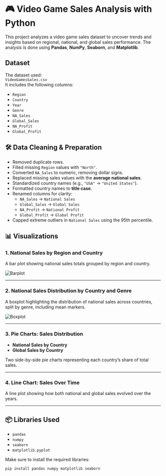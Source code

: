 
# 🎮 Video Game Sales Analysis with Python

This project analyzes a video game sales dataset to uncover trends and insights based on regional, national, and global sales performance. The analysis is done using **Pandas**, **NumPy**, **Seaborn**, and **Matplotlib**.

## Dataset

The dataset used:  
`VideoGamesSales.csv`  
It includes the following columns:
- `Region`
- `Country`
- `Year`
- `Genre`
- `NA_Sales`
- `Global_Sales`
- `NA_Profit`
- `Global_Profit`

## 🛠️ Data Cleaning & Preparation

- Removed duplicate rows.
- Filled missing `Region` values with `"North"`.
- Converted `NA_Sales` to numeric, removing dollar signs.
- Replaced missing sales values with the **average national sales**.
- Standardized country names (e.g., `"USA"` → `"United States"`).
- Formatted country names to **title case**.
- Renamed columns for clarity:
  - `NA_Sales` → `National Sales`
  - `Global_Sales` → `Global Sales`
  - `NA_Profit` → `National Profit`
  - `Global_Profit` → `Global Profit`
- Capped extreme outliers in `National Sales` using the 95th percentile.

## 📊 Visualizations

### 1. National Sales by Region and Country

A bar plot showing national sales totals grouped by region and country.

![Barplot](<img width="1549" height="779" alt="Screenshot (314)" src="https://github.com/user-attachments/assets/b1dccb06-acae-42c1-ac41-e12ca20911cb" />
)

---

### 2. National Sales Distribution by Country and Genre

A boxplot highlighting the distribution of national sales across countries, split by genre, including mean markers.

![Boxplot](<img width="1222" height="797" alt="Screenshot (315)" src="https://github.com/user-attachments/assets/2968c2f1-4114-406f-b4a3-1b4febfa697b" />
)

---

### 3. Pie Charts: Sales Distribution

- **National Sales by Country**
- **Global Sales by Country**

Two side-by-side pie charts representing each country’s share of total sales.

---

### 4. Line Chart: Sales Over Time

A line plot showing how both national and global sales evolved over the years.

---

## 📦 Libraries Used

- `pandas`
- `numpy`
- `seaborn`
- `matplotlib.pyplot`

Make sure to install the required libraries:

```bash
pip install pandas numpy matplotlib seaborn

